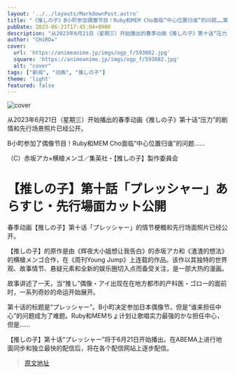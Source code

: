 ```yaml
---
layout: '../../layouts/MarkdownPost.astro'
title: "《推しの子》B小町参加偶像节目！Ruby和MEM Cho面临“中心位置归谁”的问题……第十话先行剧照公开"
pubDate: 2023-06-21T17:45:04+0900
description: "从2023年6月21日（星期三）开始播出的春季动画《推しの子》第十话“压力”的剧情和先行场景照片已经公开。"
author: "CHiRO★"
cover:
  url: 'https://animeanime.jp/imgs/ogp_f/593082.jpg'
  square: 'https://animeanime.jp/imgs/ogp_f/593082.jpg'
  alt: "cover"
tags: ["新闻", "动画", "推しの子"]
theme: 'light'
featured: false
---
```


![cover](https://animeanime.jp/imgs/ogp_f/593082.jpg)

从2023年6月21日（星期三）开始播出的春季动画《推しの子》第十话“压力”的剧情和先行场景照片已经公开。

B小町参加了偶像节目！Ruby和MEM Cho面临“中心位置归谁”的问题……

（C）赤坂アカ×横槍メンゴ／集英社・【推しの子】製作委員会

# 【推しの子】第十話「プレッシャー」あらすじ・先行場面カット公開

春季动画【推しの子】第十话「プレッシャー」的情节梗概和先行场面照片已经公开。

【推しの子】的原作是由《辉夜大小姐想让我告白》的赤坂アカ和《渣渣的想法》的横槍メンゴ合作，在《周刊Young Jump》上连载的作品。该作以其独特的世界观、故事情节、悬疑元素和全新的娱乐圈切入点而备受关注，是一部大热的漫画。

故事讲述了一天，当“推し”偶像・アイ出现在在地方都市的产科医・ゴロー的面前时，一系列奇妙的命运开始展开。

第十话的标题是“プレッシャー”。B小町决定参加日本偶像节，但是“谁来担任中心”的问题成为了难题。Ruby和MEMちょ计划让歌唱实力最强的かな担任中心，但是……

【推しの子】第十话“プレッシャー”将于6月21日开始播出。在ABEMA上进行地面同步和独立最快的配信后，将在各个配信网站上逐步配信。

>[原文地址](https://animeanime.jp/article/2023/06/21/78080.html)  